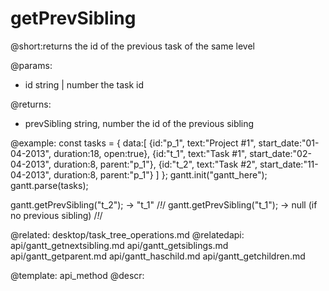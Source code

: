 getPrevSibling
=============

@short:returns the id of the previous task of the same level 
	

@params:
- id	string | number	the task id

@returns:
- prevSibling	 string, number		the id of the previous sibling






@example:
const tasks = {
  data:[
     {id:"p_1", text:"Project #1", start_date:"01-04-2013", duration:18, 
     open:true},
     {id:"t_1", text:"Task #1", start_date:"02-04-2013", duration:8,
     parent:"p_1"},
     {id:"t_2", text:"Task #2", start_date:"11-04-2013", duration:8,
     parent:"p_1"}
   ]
};
gantt.init("gantt_here");
gantt.parse(tasks);
 
gantt.getPrevSibling("t_2"); ->  "t_1" /*!*/
gantt.getPrevSibling("t_1"); ->  null (if no previous sibling) /*!*/


@related:
	desktop/task_tree_operations.md
@relatedapi:
    api/gantt_getnextsibling.md 
	api/gantt_getsiblings.md 
	api/gantt_getparent.md
    api/gantt_haschild.md
    api/gantt_getchildren.md
    
@template:	api_method
@descr:


